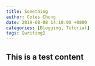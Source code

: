 ```yaml
---
title: Something
author: Cotes Chung
date: 2019-08-08 14:10:00 +0800
categories: [Blogging, Tutorial]
tags: [writing]
---
```


## This is a test content
